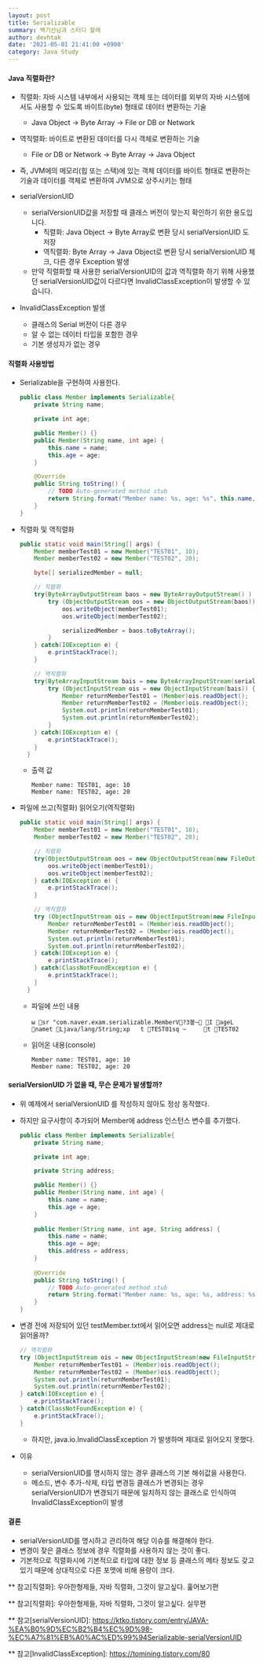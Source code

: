 ```yaml
---
layout: post
title: Serializable
summary: 백기선님과 스터디 할래
author: devhtak
date: '2021-05-01 21:41:00 +0900'
category: Java Study
---
```


#### Java 직렬화란?

- 직렬화: 자바 시스템 내부에서 사용되는 객체 또는 데이터를 외부의 자바 시스템에서도 사용할 수 있도록 바이트(byte) 형태로 데이터 변환하는 기술
  - Java Object -> Byte Array -> File or DB or Network
- 역직렬화: 바이트로 변환된 데이터를 다시 객체로 변환하는 기술
  - File or DB or Network -> Byte Array -> Java Object
- 즉, JVM에의 메모리(힙 또는 스택)에 있는 객체 데이터를 바이트 형태로 변환하는 기술과 데이터를 객체로 변환하여 JVM으로 상주시키는 형태

- serialVersionUID
  - serialVersionUID값을 저장할 때 클래스 버전이 맞는지 확인하기 위한 용도입니다.
    - 직렬화: Java Object -> Byte Array로 변환 당시 serialVersionUID 도 저장
    - 역직렬화: Byte Array -> Java Object로 변환 당시 serialVersionUID 체크, 다른 경우 Exception 발생
  - 만약 직렬화할 때 사용한 serialVersionUID의 값과 역직렬화 하기 위해 사용했던 serialVersionUID값이 다르다면 InvalidClassException이 발생할 수 있습니다.
  
- InvalidClassException 발생
  - 클래스의 Serial 버전이 다른 경우
  - 알 수 없는 데이터 타입을 포함한 경우
  - 기본 생성자가 없는 경우

#### 직렬화 사용방법

- Serializable을 구현하여 사용한다.
  ```java
  public class Member implements Serializable{	
      private String name;

      private int age;

      public Member() {}
      public Member(String name, int age) {
          this.name = name;
          this.age = age;
      }

      @Override
      public String toString() {
          // TODO Auto-generated method stub
          return String.format("Member name: %s, age: %s", this.name, this.age);
      }	
  }
  ```
  
- 직렬화 및 역직렬화
  ```java
  public static void main(String[] args) {
      Member memberTest01 = new Member("TEST01", 10);
      Member memberTest02 = new Member("TEST02", 20);

      byte[] serializedMember = null;

      // 직렬화
      try(ByteArrayOutputStream baos = new ByteArrayOutputStream() ) {
          try (ObjectOutputStream oos = new ObjectOutputStream(baos)) {
              oos.writeObject(memberTest01);
              oos.writeObject(memberTest02);

              serializedMember = baos.toByteArray();
          }
      } catch(IOException e) {
          e.printStackTrace();
      }

      // 역직렬화
      try(ByteArrayInputStream bais = new ByteArrayInputStream(serializedMember) ) {
          try (ObjectInputStream ois = new ObjectInputStream(bais)) {
              Member returnMemberTest01 = (Member)ois.readObject();
              Member returnMemberTest02 = (Member)ois.readObject();
              System.out.println(returnMemberTest01);
              System.out.println(returnMemberTest02);
          }
      } catch(IOException e) {
          e.printStackTrace();
      }		
	}
  ```
  - 출력 값
    ```
    Member name: TEST01, age: 10
    Member name: TEST02, age: 20
    ```

- 파일에 쓰고(직렬화) 읽어오기(역직렬화)
  ```java
  public static void main(String[] args) {
      Member memberTest01 = new Member("TEST01", 10);
      Member memberTest02 = new Member("TEST02", 20);

      // 직렬화
      try(ObjectOutputStream oos = new ObjectOutputStream(new FileOutputStream("testMember.txt"))) {
          oos.writeObject(memberTest01);
          oos.writeObject(memberTest02);
      } catch(IOException e) {
          e.printStackTrace();
      }

      // 역직렬화
      try (ObjectInputStream ois = new ObjectInputStream(new FileInputStream("testMember.txt"))) {
          Member returnMemberTest01 = (Member)ois.readObject();
          Member returnMemberTest02 = (Member)ois.readObject();
          System.out.println(returnMemberTest01);
          System.out.println(returnMemberTest02);
      } catch(IOException e) {
          e.printStackTrace();
      } catch(ClassNotFoundException e) {
          e.printStackTrace();
      }
	}
  ```
  - 파일에 쓰인 내용
    ```
    ы sr "com.naver.exam.serializable.MemberV?3봎~ I ageL namet Ljava/lang/String;xp   t TEST01sq ~     t TEST02
    ```
  - 읽어온 내용(console)
    ```
    Member name: TEST01, age: 10
    Member name: TEST02, age: 20
    ```
    
#### serialVersionUID 가 없을 때, 무슨 문제가 발생할까?

- 위 예제에서 serialVersionUID 를 작성하지 않아도 정상 동작했다.
- 하지만 요구사항이 추가되어 Member에 address 인스턴스 변수를 추가했다.
  ```java
  public class Member implements Serializable{
      private String name;

      private int age;

      private String address;

      public Member() {}
      public Member(String name, int age) {
          this.name = name;
          this.age = age;
      }
      
      public Member(String name, int age, String address) {
          this.name = name;
          this.age = age;
          this.address = address;
      }
      
      @Override
      public String toString() {
          // TODO Auto-generated method stub
          return String.format("Member name: %s, age: %s, address: %s", this.name, this.age, this.address);
      }	
  }
  ```
- 변경 전에 저장되어 있던 testMember.txt에서 읽어오면 address는 null로 제대로 읽어올까?
  ```java
  // 역직렬화
  try (ObjectInputStream ois = new ObjectInputStream(new FileInputStream("testMember.txt"))) {
      Member returnMemberTest01 = (Member)ois.readObject();
      Member returnMemberTest02 = (Member)ois.readObject();
      System.out.println(returnMemberTest01);
      System.out.println(returnMemberTest02);
  } catch(IOException e) {
      e.printStackTrace();
  } catch(ClassNotFoundException e) {
      e.printStackTrace();
  }
  ```
  - 하지만, java.io.InvalidClassException 가 발생하며 제대로 읽어오지 못했다.

- 이유
  - serialVersionUID를 명시하지 않는 경우 클래스의 기본 해쉬값을 사용한다.
  - 메소드, 변수 추가-삭제, 타입 변경등 클래스가 변경되는 경우 serialVersionUID가 변경되기 때문에 일치하지 않는 클래스로 인식하여 InvalidClassException이 발생

#### 결론
- serialVersionUID를 명시하고 관리하여 해당 이슈를 해결해야 한다.
- 변경이 잦은 클래스 정보에 경우 직렬화를 사용하지 않는 것이 좋다.
- 기본적으로 직렬화시에 기본적으로 타입에 대한 정보 등 클래스의 메타 정보도 갖고 있기 때문에 상대적으로 다른 포맷에 비해 용량이 크다.
  
** 참고[직렬화]: 우아한형제들, 자바 직렬화, 그것이 알고싶다. 훑어보기편

** 참고[직렬화]: 우아한형제들, 자바 직렬화, 그것이 알고싶다. 실무편

** 참고[serialVersionUID]: https://ktko.tistory.com/entry/JAVA-%EA%B0%9D%EC%B2%B4%EC%9D%98-%EC%A7%81%EB%A0%AC%ED%99%94Serializable-serialVersionUID

** 참고[InvalidClassException]: https://tomining.tistory.com/80

